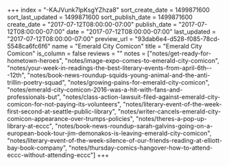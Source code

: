 +++
index = "-KAJVunk7lpKsgYZhza8"
sort_create_date = 1499871600
sort_last_updated = 1499871600
sort_publish_date = 1499871600
create_date = "2017-07-12T08:00:00-07:00"
publish_date = "2017-07-12T08:00:00-07:00"
date = "2017-07-12T08:00:00-07:00"
last_updated = "2017-07-12T08:00:00-07:00"
preview_url = "93dab6e4-d528-f085-78cd-5548ca6fc6f6"
name = "Emerald City Comicon"
title = "Emerald City Comicon"
is_column = false
reviews = ""
notes = ["notes/get-ready-for-hometown-heroes", "notes/image-expo-comes-to-emerald-city-comicon", "notes/your-week-in-readings-the-best-literary-events-from-april-6th---12th", "notes/book-news-roundup-squids-young-animal-and-the-anti-trillin-poetry-squad", "notes/growing-pains-for-emerald-city-comicon", "notes/emerald-city-comicon-2016-was-a-hit-with-fans-and-professionals-but", "notes/class-action-lawsuit-filed-against-emerald-city-comicon-for-not-paying-its-volunteers", "notes/literary-event-of-the-week-first-second-at-seattle-public-library", "notes/writer-cancels-emerald-city-comicon-appearance-over-trumps-policies", "notes/theres-a-pop-up-library-at-eccc", "notes/book-news-roundup-sarah-galvins-going-on-a-european-book-tour-jim-demonakos-is-leaving-emerald-city-comicon", "notes/literary-event-of-the-week-silence-of-our-friends-reading-at-elliott-bay-book-company", "notes/thursday-comics-hangover-how-to-attend-eccc-without-attending-eccc"]
+++

